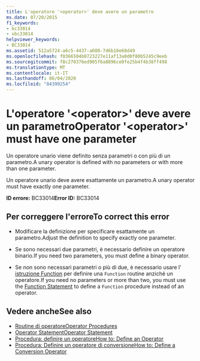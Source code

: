 ```yaml
---
title: L'operatore '<operator>' deve avere un parametro
ms.date: 07/20/2015
f1_keywords:
- bc33014
- vbc33014
helpviewer_keywords:
- BC33014
ms.assetid: 512a5724-a6c5-4437-a608-7d6b10e68d49
ms.openlocfilehash: f0366504b0723227e11af13a0d0f80b5245c9eeb
ms.sourcegitcommit: f8c270376ed905f6a8896ce0fe25b4f4b38ff498
ms.translationtype: MT
ms.contentlocale: it-IT
ms.lasthandoff: 06/04/2020
ms.locfileid: "84399254"
---
```

# <a name="operator-operator-must-have-one-parameter"></a><span data-ttu-id="862e6-102">L'operatore '\<operator>' deve avere un parametro</span><span class="sxs-lookup"><span data-stu-id="862e6-102">Operator '\<operator>' must have one parameter</span></span>
<span data-ttu-id="862e6-103">Un operatore unario viene definito senza parametri o con più di un parametro.</span><span class="sxs-lookup"><span data-stu-id="862e6-103">A unary operator is defined with no parameters or with more than one parameter.</span></span>  
  
 <span data-ttu-id="862e6-104">Un operatore unario deve avere esattamente un parametro.</span><span class="sxs-lookup"><span data-stu-id="862e6-104">A unary operator must have exactly one parameter.</span></span>  
  
 <span data-ttu-id="862e6-105">**ID errore:** BC33014</span><span class="sxs-lookup"><span data-stu-id="862e6-105">**Error ID:** BC33014</span></span>  
  
## <a name="to-correct-this-error"></a><span data-ttu-id="862e6-106">Per correggere l'errore</span><span class="sxs-lookup"><span data-stu-id="862e6-106">To correct this error</span></span>  
  
- <span data-ttu-id="862e6-107">Modificare la definizione per specificare esattamente un parametro.</span><span class="sxs-lookup"><span data-stu-id="862e6-107">Adjust the definition to specify exactly one parameter.</span></span>  
  
- <span data-ttu-id="862e6-108">Se sono necessari due parametri, è necessario definire un operatore binario.</span><span class="sxs-lookup"><span data-stu-id="862e6-108">If you need two parameters, you must define a binary operator.</span></span>  
  
- <span data-ttu-id="862e6-109">Se non sono necessari parametri o più di due, è necessario usare l' [istruzione Function](../language-reference/statements/function-statement.md) per definire una `Function` routine anziché un operatore.</span><span class="sxs-lookup"><span data-stu-id="862e6-109">If you need no parameters or more than two, you must use the [Function Statement](../language-reference/statements/function-statement.md) to define a `Function` procedure instead of an operator.</span></span>  
  
## <a name="see-also"></a><span data-ttu-id="862e6-110">Vedere anche</span><span class="sxs-lookup"><span data-stu-id="862e6-110">See also</span></span>

- [<span data-ttu-id="862e6-111">Routine di operatore</span><span class="sxs-lookup"><span data-stu-id="862e6-111">Operator Procedures</span></span>](../programming-guide/language-features/procedures/operator-procedures.md)
- [<span data-ttu-id="862e6-112">Operator Statement</span><span class="sxs-lookup"><span data-stu-id="862e6-112">Operator Statement</span></span>](../language-reference/statements/operator-statement.md)
- [<span data-ttu-id="862e6-113">Procedura: definire un operatore</span><span class="sxs-lookup"><span data-stu-id="862e6-113">How to: Define an Operator</span></span>](../programming-guide/language-features/procedures/how-to-define-an-operator.md)
- [<span data-ttu-id="862e6-114">Procedura: Definire un operatore di conversione</span><span class="sxs-lookup"><span data-stu-id="862e6-114">How to: Define a Conversion Operator</span></span>](../programming-guide/language-features/procedures/how-to-define-a-conversion-operator.md)
